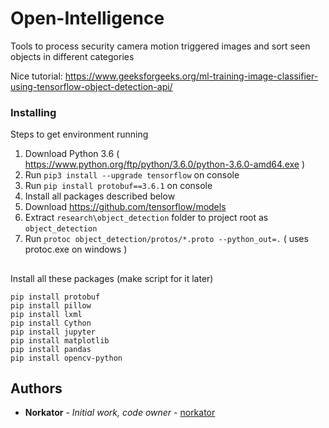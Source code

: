 # Open-Intelligence

Tools to process security camera motion triggered images and sort seen objects in different categories

Nice tutorial: https://www.geeksforgeeks.org/ml-training-image-classifier-using-tensorflow-object-detection-api/


### Installing

Steps to get environment running

1. Download Python 3.6 ( https://www.python.org/ftp/python/3.6.0/python-3.6.0-amd64.exe ) 
2. Run `pip3 install --upgrade tensorflow` on console
3. Run `pip install protobuf==3.6.1` on console
4. Install all packages described below
5. Download https://github.com/tensorflow/models
6. Extract `research\object_detection` folder to project root as `object_detection`
7. Run `protoc object_detection/protos/*.proto --python_out=.` ( uses protoc.exe on windows )



##
Install all these packages (make script for it later)
```
pip install protobuf
pip install pillow
pip install lxml
pip install Cython
pip install jupyter
pip install matplotlib
pip install pandas
pip install opencv-python
```
##


## Authors

* **Norkator** - *Initial work, code owner* - [norkator](https://github.com/norkator)
